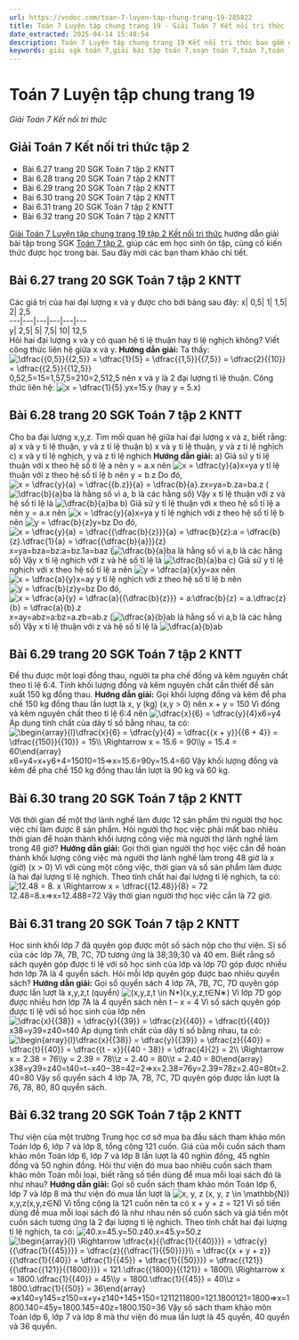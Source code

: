 ```yaml
---
url: https://vndoc.com/toan-7-luyen-tap-chung-trang-19-285822
title: Toán 7 Luyện tập chung trang 19 - Giải Toán 7 Kết nối tri thức - VnDoc.com
date_extracted: 2025-04-14 15:48:54
description: Toán 7 Luyện tập chung trang 19 Kết nối tri thức bao gồm đáp án và lời giải chi tiết cho từng bài tập trong SGK Toán 7 cho các em học sinh tham khảo luyện Giải Toán 7 hiệu quả.
keywords: giải sgk toán 7,giải bài tập toán 7,soạn toán 7,toán 7,toán lớp 7,giải toán 7,sgk toán 7,toan 7,giai toan 7,toán 7 tập 1,toán lớp 7 tập 2,bài tập toán lớp 7,giải bài tập toán lớp 7,sgk toán 7 tập 2,toán 7 chân trời sáng tạo,giải toán 7 chân trời sáng tạo,Toán 7 Toán 7 Luyện tập chung trang 19,Toán 7 Luyện tập chung trang 19,Giải Toán 7 Kết nối tri thức Toán 7 Luyện tập chung trang 19,toán lớp 7 Kết nối tri thức Toán 7 Luyện tập chung trang 19
---
```


# Toán 7 Luyện tập chung trang 19
 _Giải Toán 7 Kết nối tri thức_
## Giải Toán 7 Kết nối tri thức tập 2
  * Bài 6.27 trang 20 SGK Toán 7 tập 2 KNTT
  * Bài 6.28 trang 20 SGK Toán 7 tập 2 KNTT
  * Bài 6.29 trang 20 SGK Toán 7 tập 2 KNTT
  * Bài 6.30 trang 20 SGK Toán 7 tập 2 KNTT
  * Bài 6.31 trang 20 SGK Toán 7 tập 2 KNTT
  * Bài 6.32 trang 20 SGK Toán 7 tập 2 KNTT

[Giải Toán 7 Luyện tập chung trang 19 tập 2 Kết nối tri thức](<https://vndoc.com/toan-7-luyen-tap-chung-trang-19-285822>) hướng dẫn giải bài tập trong SGK [Toán 7 tập 2](<https://vndoc.com/toan-7-tap-2-kntt>), giúp các em học sinh ôn tập, củng cố kiến thức được học trong bài. Sau đây mời các bạn tham khảo chi tiết.
## Bài 6.27 trang 20 SGK Toán 7 tập 2 KNTT
Các giá trị của hai đại lượng x và y được cho bởi bảng sau đây:
x| 0,5| 1| 1,5| 2| 2,5  
---|---|---|---|---|---  
y| 2,5| 5| 7,5| 10| 12,5  
Hỏi hai đại lượng x và y có quan hệ tỉ lệ thuận hay tỉ lệ nghịch không? Viết công thức liên hệ giữa x và y.
**Hướng dẫn giải:**
Ta thấy: ![\\dfrac{{0,5}}{{2,5}} = \\dfrac{1}{5} = \\dfrac{{1,5}}{{7,5}} = \\dfrac{2}{{10}} = \\dfrac{{2,5}}{{12,5}}](https://i.vdoc.vn/data/image/blank.png)0,52,5=15=1,57,5=210=2,512,5 nên x và y là 2 đại lượng tỉ lệ thuận.
Công thức liên hệ: ![x = \\dfrac{1}{5}.y](https://i.vdoc.vn/data/image/blank.png)x=15.y \(hay y = 5.x\)
## Bài 6.28 trang 20 SGK Toán 7 tập 2 KNTT
Cho ba đại lượng x,y,z. Tìm mối quan hệ giữa hai đại lượng x và z, biết rằng:
a\) x và y tỉ lệ thuận, y và z tỉ lệ thuận
b\) x và y tỉ lệ thuận, y và z tỉ lệ nghịch
c\) x và y tỉ lệ nghịch, y và z tỉ lệ nghịch
**Hướng dẫn giải:**
a\) Giả sử y tỉ lệ thuận với x theo hệ số tỉ lệ a nên y = a.x nên ![x = \\dfrac{y}{a}](https://i.vdoc.vn/data/image/blank.png)x=ya
y tỉ lệ thuận với z theo hệ số tỉ lệ b nên y = b.z
Do đó, ![x = \\dfrac{y}{a} = \\dfrac{{b.z}}{a} = \\dfrac{b}{a}.z](https://i.vdoc.vn/data/image/blank.png)x=ya=b.za=ba.z \(![\\dfrac{b}{a}](https://i.vdoc.vn/data/image/blank.png)ba là hằng số vì a, b là các hằng số\)
Vậy x tỉ lệ thuận với z và hệ số tỉ lệ là ![\\dfrac{b}{a}](https://i.vdoc.vn/data/image/blank.png)ba
b\) Giả sử y tỉ lệ thuận với x theo hệ số tỉ lệ a nên y = a.x nên ![x = \\dfrac{y}{a}](https://i.vdoc.vn/data/image/blank.png)x=ya
y tỉ lệ nghịch với z theo hệ số tỉ lệ b nên ![y = \\dfrac{b}{z}](https://i.vdoc.vn/data/image/blank.png)y=bz
Do đó, ![x = \\dfrac{y}{a} = \\dfrac{{\\dfrac{b}{z}}}{a} = \\dfrac{b}{z}:a = \\dfrac{b}{z}.\\dfrac{1}{a} = \\dfrac{{\\dfrac{b}{a}}}{z}](https://i.vdoc.vn/data/image/blank.png)x=ya=bza=bz:a=bz.1a=baz \(![\\dfrac{b}{a}](https://i.vdoc.vn/data/image/blank.png)ba là hằng số vì a,b là các hằng số\)
Vậy x tỉ lệ nghịch với z và hệ số tỉ lệ là ![\\dfrac{b}{a}](https://i.vdoc.vn/data/image/blank.png)ba
c\) Giả sử y tỉ lệ nghịch với x theo hệ số tỉ lệ a nên ![y = \\dfrac{a}{x}](https://i.vdoc.vn/data/image/blank.png)y=ax nên ![x = \\dfrac{a}{y}](https://i.vdoc.vn/data/image/blank.png)x=ay
y tỉ lệ nghịch với z theo hệ số tỉ lệ b nên ![y = \\dfrac{b}{z}](https://i.vdoc.vn/data/image/blank.png)y=bz
Do đó, ![x = \\dfrac{a}{y} = \\dfrac{a}{{\\dfrac{b}{z}}} = a:\\dfrac{b}{z} = a.\\dfrac{z}{b} = \\dfrac{a}{b}.z](https://i.vdoc.vn/data/image/blank.png)x=ay=abz=a:bz=a.zb=ab.z \(![\\dfrac{a}{b}](https://i.vdoc.vn/data/image/blank.png)ab là hằng số vì a,b là các hằng số\)
Vậy x tỉ lệ thuận với z và hệ số tỉ lệ là ![\\dfrac{a}{b}](https://i.vdoc.vn/data/image/blank.png)ab
## Bài 6.29 trang 20 SGK Toán 7 tập 2 KNTT
Để thu được một loại đồng thau, người ta pha chế đồng và kẽm nguyên chất theo tỉ lệ 6:4. Tính khối lượng đồng và kẽm nguyên chất cần thiết để sản xuất 150 kg đồng thau.
**Hướng dẫn giải:**
Gọi khối lượng đồng và kẽm để pha chế 150 kg đồng thau lần lượt là x, y \(kg\) \(x,y > 0\) nên x + y = 150
Vì đồng và kẽm nguyên chất theo tỉ lệ 6:4 nên ![\\dfrac{x}{6} = \\dfrac{y}{4}](https://i.vdoc.vn/data/image/blank.png)x6=y4
Áp dụng tính chất của dãy tỉ số bằng nhau, ta có:
![\\begin{array}{l}\\dfrac{x}{6} = \\dfrac{y}{4} = \\dfrac{{x + y}}{{6 + 4}} = \\dfrac{{150}}{{10}} = 15\\\\ \\Rightarrow x = 15.6 = 90\\\\y = 15.4 = 60\\end{array}](https://i.vdoc.vn/data/image/blank.png)x6=y4=x+y6+4=15010=15⇒x=15.6=90y=15.4=60
Vậy khối lượng đồng và kẽm để pha chế 150 kg đồng thau lần lượt là 90 kg và 60 kg.
## Bài 6.30 trang 20 SGK Toán 7 tập 2 KNTT
Với thời gian để một thợ lành nghề làm được 12 sản phẩm thì người thợ học việc chỉ làm được 8 sản phẩm. Hỏi người thợ học việc phải mất bao nhiêu thời gian để hoàn thành khối lượng công việc mà người thợ lành nghề làm trong 48 giờ?
**Hướng dẫn giải:**
Gọi thời gian người thợ học việc cần để hoàn thành khối lượng công việc mà người thợ lành nghề làm trong 48 giờ là x \(giờ\) \(x > 0\)
Vì với cùng một công việc, thời gian và số sản phẩm làm được là hai đại lượng tỉ lệ nghịch.
Theo tính chất hai đại lượng tỉ lệ nghịch, ta có:
![12.48 = 8. x  \\Rightarrow x = \\dfrac{{12.48}}{8} = 72](https://i.vdoc.vn/data/image/blank.png)12.48=8.x⇒x=12.488=72
Vậy thời gian người thợ học việc cần là 72 giờ.
## Bài 6.31 trang 20 SGK Toán 7 tập 2 KNTT
Học sinh khối lớp 7 đã quyên góp được một số  sách nộp cho thư viện. Sĩ số của các lớp 7A, 7B, 7C, 7D tương ứng là 38;39;30 và 40 em. Biết rằng số sách quyên góp được tỉ lệ với số học sinh của lớp và lớp 7D góp được nhiều hơn lớp 7A là 4 quyển sách. Hỏi mỗi lớp quyên góp được bao nhiêu quyển sách?
**Hướng dẫn giải:**
Gọi số quyển sách 4 lớp 7A, 7B, 7C, 7D quyên góp được lần lượt là x,y,z,t \(quyển\) ![\(x,y,z,t \\in N*\)](https://i.vdoc.vn/data/image/blank.png)\(x,y,z,t∈N∗\)
Vì lớp 7D góp được nhiều hơn lớp 7A là 4 quyển sách nên t – x = 4
Vì số sách quyên góp được tỉ lệ với số học sinh của lớp nên ![\\dfrac{x}{{38}} = \\dfrac{y}{{39}} = \\dfrac{z}{{40}} = \\dfrac{t}{{40}}](https://i.vdoc.vn/data/image/blank.png)x38=y39=z40=t40
Áp dụng tính chất của dãy tỉ số bằng nhau, ta có:
![\\begin{array}{l}\\dfrac{x}{{38}} = \\dfrac{y}{{39}} = \\dfrac{z}{{40}} = \\dfrac{t}{{40}} = \\dfrac{{t - x}}{{40 - 38}} = \\dfrac{4}{2} = 2\\\\ \\Rightarrow x = 2.38 = 76\\\\y = 2.39 = 78\\\\z = 2.40 = 80\\\\t = 2.40 = 80\\end{array}](https://i.vdoc.vn/data/image/blank.png)x38=y39=z40=t40=t−x40−38=42=2⇒x=2.38=76y=2.39=78z=2.40=80t=2.40=80
Vậy số quyển sách 4 lớp 7A, 7B, 7C, 7D quyên góp được lần lượt là 76, 78, 80, 80 quyển sách.
## Bài 6.32 trang 20 SGK Toán 7 tập 2 KNTT
Thư viện của một trường Trung học cơ sở mua ba đầu sách tham khảo môn Toán lớp 6, lớp 7 và lớp 8, tổng cộng 121 cuốn. Giá của mỗi cuốn sách tham khảo môn Toán lớp 6, lớp 7 và lớp 8 lần lượt là 40 nghìn đồng, 45 nghìn đồng và 50 nghìn đồng. Hỏi thư viện đó mua bao nhiêu cuốn sách tham khảo môn Toán mỗi loại, biết rằng số tiền dùng để mua mỗi loại sách đó là như nhau?
**Hướng dẫn giải:**
Gọi số cuốn sách tham khảo môn Toán lớp 6, lớp 7 và lớp 8 mà thư viện đó mua lần lượt là ![x, y, z \(x, y, z \\in \\mathbb{N}\)](https://i.vdoc.vn/data/image/blank.png)x,y,z\(x,y,z∈N\)
Vì tổng cộng là 121 cuốn nên ta có x + y + z = 121
Vì số tiền dùng để mua mỗi loại sách đó là như nhau nên số cuốn sách và giá tiền một cuốn sách tương ứng là 2 đại lượng tỉ lệ nghịch.
Theo tính chất hai đại lượng tỉ lệ nghịch, ta có:
![40.x=45.y=50.z](https://i.vdoc.vn/data/image/blank.png)40.x=45.y=50.z
![\\begin{array}{l} \\Rightarrow \\dfrac{x}{{\\dfrac{1}{{40}}}} = \\dfrac{y}{{\\dfrac{1}{{45}}}} = \\dfrac{z}{{\\dfrac{1}{{50}}}}\\\\ = \\dfrac{{x + y + z}}{{\\dfrac{1}{{40}} + \\dfrac{1}{{45}} + \\dfrac{1}{{50}}}} = \\dfrac{{121}}{{\\dfrac{{121}}{{1800}}}} = 121.\\dfrac{{1800}}{{121}} = 1800\\\\ \\Rightarrow x = 1800.\\dfrac{1}{{40}} = 45\\\\y = 1800.\\dfrac{1}{{45}} = 40\\\\z = 1800.\\dfrac{1}{{50}} = 36\\end{array}](https://i.vdoc.vn/data/image/blank.png)⇒x140=y145=z150=x+y+z140+145+150=1211211800=121.1800121=1800⇒x=1800.140=45y=1800.145=40z=1800.150=36
Vậy số sách tham khảo môn Toán lớp 6, lớp 7 và lớp 8 mà thư viện đó mua lần lượt là 45 quyển, 40 quyển và 36 quyển.

